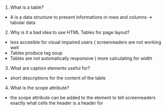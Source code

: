 1. What is a table?
- A is a data structure to present informations in rows and columns -> tabular data
2. Why is it a bad idea to use HTML Tables for page layout?
- less accesible for visual impaired users ( screenreaders are not working well
- Tables produce tag soup
- Tables are not automatically responsive ( more calculating for width
3. What are caption elements useful for?
- short descriptions for the content of the table
4. What is the scope attribute?
-  the scope attribute can be added to the <th> element to tell screenreaders exactly what cells the header is a header for 
